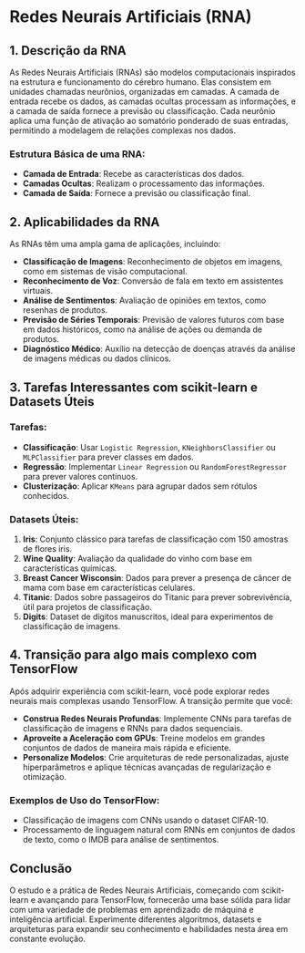 
# Redes Neurais Artificiais (RNA)

## 1. Descrição da RNA
As Redes Neurais Artificiais (RNAs) são modelos computacionais inspirados na estrutura e funcionamento do cérebro humano. Elas consistem em unidades chamadas neurônios, organizadas em camadas. A camada de entrada recebe os dados, as camadas ocultas processam as informações, e a camada de saída fornece a previsão ou classificação. Cada neurônio aplica uma função de ativação ao somatório ponderado de suas entradas, permitindo a modelagem de relações complexas nos dados.

### Estrutura Básica de uma RNA:
- **Camada de Entrada**: Recebe as características dos dados.
- **Camadas Ocultas**: Realizam o processamento das informações.
- **Camada de Saída**: Fornece a previsão ou classificação final.

## 2. Aplicabilidades da RNA
As RNAs têm uma ampla gama de aplicações, incluindo:

- **Classificação de Imagens**: Reconhecimento de objetos em imagens, como em sistemas de visão computacional.
- **Reconhecimento de Voz**: Conversão de fala em texto em assistentes virtuais.
- **Análise de Sentimentos**: Avaliação de opiniões em textos, como resenhas de produtos.
- **Previsão de Séries Temporais**: Previsão de valores futuros com base em dados históricos, como na análise de ações ou demanda de produtos.
- **Diagnóstico Médico**: Auxílio na detecção de doenças através da análise de imagens médicas ou dados clínicos.

## 3. Tarefas Interessantes com scikit-learn e Datasets Úteis

### Tarefas:
- **Classificação**: Usar `Logistic Regression`, `KNeighborsClassifier` ou `MLPClassifier` para prever classes em dados.
- **Regressão**: Implementar `Linear Regression` ou `RandomForestRegressor` para prever valores contínuos.
- **Clusterização**: Aplicar `KMeans` para agrupar dados sem rótulos conhecidos.

### Datasets Úteis:
1. **Iris**: Conjunto clássico para tarefas de classificação com 150 amostras de flores iris.
2. **Wine Quality**: Avaliação da qualidade do vinho com base em características químicas.
3. **Breast Cancer Wisconsin**: Dados para prever a presença de câncer de mama com base em características celulares.
4. **Titanic**: Dados sobre passageiros do Titanic para prever sobrevivência, útil para projetos de classificação.
5. **Digits**: Dataset de dígitos manuscritos, ideal para experimentos de classificação de imagens.

## 4. Transição para algo mais complexo com TensorFlow

Após adquirir experiência com scikit-learn, você pode explorar redes neurais mais complexas usando TensorFlow. A transição permite que você:

- **Construa Redes Neurais Profundas**: Implemente CNNs para tarefas de classificação de imagens e RNNs para dados sequenciais.
- **Aproveite a Aceleração com GPUs**: Treine modelos em grandes conjuntos de dados de maneira mais rápida e eficiente.
- **Personalize Modelos**: Crie arquiteturas de rede personalizadas, ajuste hiperparâmetros e aplique técnicas avançadas de regularização e otimização.

### Exemplos de Uso do TensorFlow:
- Classificação de imagens com CNNs usando o dataset CIFAR-10.
- Processamento de linguagem natural com RNNs em conjuntos de dados de texto, como o IMDB para análise de sentimentos.

## Conclusão
O estudo e a prática de Redes Neurais Artificiais, começando com scikit-learn e avançando para TensorFlow, fornecerão uma base sólida para lidar com uma variedade de problemas em aprendizado de máquina e inteligência artificial. Experimente diferentes algoritmos, datasets e arquiteturas para expandir seu conhecimento e habilidades nesta área em constante evolução.

